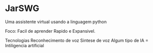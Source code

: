 # JarSWG
 Uma assistente virtual usando a linguagem python

 Foco:
    Facil de aprender
    Rapido e Expansivel.

Tecnologias
    Reconhecimento de voz
    Sintese de voz
    Algum tipo de IA = Intiligencia artificial